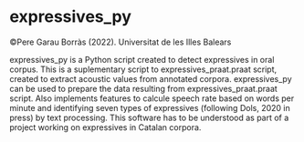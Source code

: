 # expressives_py

©Pere Garau Borràs (2022).
Universitat de les Illes Balears

expressives_py is a Python script created to detect expressives in oral corpus. This is a suplementary script to expressives_praat.praat script, created to extract acoustic values from annotated corpora.
expressives_py can be used to prepare the data resulting from expressives_praat.praat script. Also implements features to calcule speech rate based on words per minute and identifying seven types of expressives (following Dols, 2020 in press) by text processing.
This software has to be understood as part of a project working on expressives in Catalan corpora.
